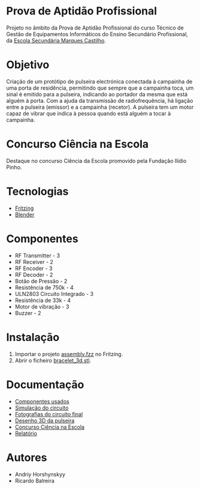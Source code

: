 # Prova de Aptidão Profissional
Projeto no âmbito da Prova de Aptidão Profissional do curso Técnico de Gestão de Equipamentos Informáticos do Ensino Secundário Profissional, da [Escola Secundária Marques Castilho](https://www.esmcastilho.pt/).

# Objetivo
Criação de um protótipo de pulseira electrónica conectada à campainha de uma porta de residência, permitindo que sempre que a campainha toca, um sinal é emitido para a pulseira, indicando ao portador da mesma que está alguém à porta. Com a ajuda da transmissão de radiofrequência, há ligação entre a pulseira (emissor) e a campainha (recetor). A pulseira tem um motor capaz de vibrar que indica à pessoa quando está alguém a tocar à campainha.

# Concurso Ciência na Escola
Destaque no concurso Ciência da Escola promovido pela Fundação Ilídio Pinho.

# Tecnologias
- [Fritzing](https://fritzing.org/)
- [Blender](https://www.blender.org/)

# Componentes
- RF Transmitter - 3
- RF Receiver - 2
- RF Encoder - 3
- RF Decoder - 2
- Botão de Pressão - 2
- Resistência de 750k - 4
- ULN2803 Circuito Integrado - 3
- Resistência de 33k - 4
- Motor de vibração - 3
- Buzzer - 2

# Instalação
1. Importar o projeto [assembly.fzz](assembly.fzz) no Fritzing.
2. Abrir o ficheiro [bracelet_3d.stl](bracelet_3d.stl).

# Documentação
- [Componentes usados](components)
- [Simulação do circuito](assembly.fzz)
- [Fotografias do circuito final](assembly_pictures)
- [Desenho 3D da pulseira](bracelet_3d.stl)
- [Concurso Ciência na Escola](Ciencia_na_Escola_Project/report.pdf)
- [Relatório](report.pdf)

# Autores
- Andriy Horshynskyy
- Ricardo Balreira
